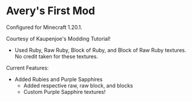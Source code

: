 # Avery's First Mod
Configured for Minecraft 1.20.1.

Courtesy of Kaupenjoe's Modding Tutorial!
  - Used Ruby, Raw Ruby, Block of Ruby, and Block of Raw Ruby textures. No credit taken for these textures.

Current Features:
- Added Rubies and Purple Sapphires
    - Added respective raw, raw block, and blocks
    - Custom Purple Sapphire textures!
